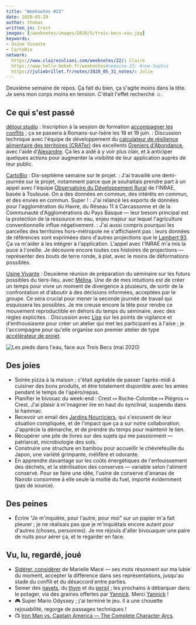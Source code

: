 ```yaml
---
title: "Weeknotes #22"
date: 2020-05-29
author: thomas
written_in: Crest
images: [/weeknotes/images/2020/5/trois-becs-eau.jpg]
keywords:
- Usine Vivante
- CartoBio
network:
  https://www.clairezuliani.com/weeknotes/22/: Claire
  https://www.hello-bokeh.fr/weeknotes#semaine-22: Anne-Sophie
  https://juliebrillet.fr/notes/2020_05_31_notes/: Julie
---
```


Deuxième semaine de repos. Ça fait du bien, ça s'agite moins dans la tête. Je sens mon corps moins en tension. C'était l'effet recherché ☺️.

<!--more-->

## Ce qui s'est passé

[détour.studio]
: Inscription à la session de formation [accompagner les conflits](http://www.nousistan.org/2019/09/20/accompagner-les-conflits/) ; ça se passera à Romans-sur-Isère les 18 et 19 juin.
: Discussion technique avec l'équipe de développement du [calculateur de résilience alimentaire des territoires (CRATer)](https://app.resiliencealimentaire.org/crater-ui/www/) des excellents [Greniers d'Abondance], avec l'aide d'[Alexandre]. Ça les a aidé à y voir plus clair, et à anticiper quelques actions pour augmenter la visibilité de leur application auprès de leur public.


[CartoBio]
: Dix-septième semaine sur le projet.
: J'ai travaillé une demi-journée sur le projet, notamment parce que je souhaitais prendre part à un appel avec l'équipe [Observatoire du Développement Rural](https://odr.inra.fr/) de l'INRAE, basée à Toulouse. On a des données en commun, des intérêts en commun, et des envies en commun. Super !
: J'ai relancé les exports de données pour l'agglomération du Havre, du Réseau 11 à Carcassonne et de la Communauté d'Agglomérations du Pays Basque — leur besoin principal est la protection de la ressource en eau, enjeu majeur sur lequel l'agriculture conventionnelle influe négativement.
: J'ai aussi compris pourquoi les parcelles des territoires hors-métropole ne s'affichaient pas : leurs données de références sont exprimées dans d'autres projections que le [Lambert 93](https://fr.wikipedia.org/wiki/Projection_conique_conforme_de_Lambert#Lambert_93). Ça va m'aider à les intégrer à l'application. L'appel avec l'INRAE m'a mis la puce à l'oreille. Je découvre encore toutes ces histoires de projections — représenter des bouts de terre ronde, à plat, avec le moins de déformations possibles.


[Usine Vivante]
: Deuxième réunion de préparation du séminaire sur les futurs possibles du tiers-lieu, avec [Mélina]. Une de de mes intuitions est de créer un temps pour vivre un moment de divergence à plusieurs, de sortir de la confrontation et d'aboutir à des décisions informées, acceptées par le groupe. Ce sera crucial pour mener la seconde journée de travail qui esquissera les possibles. Je me creuse encore la tête pour rendre ce mouvement reproductible en dehors du temps du séminaire, avec des règles explicites.
: Discussion avec [Lise](https://atelierdutamier.fr/) sur les points de vigilance et d'enthousiasme pour créer un atelier qui met les participant·es à l'aise ; je l'accompagne pour qu'elle organise son premier atelier de type [accélérateur de projet](https://www.metacartes.cc/faire-ensemble/recettes/accelerateur-de-projet/).

![](/weeknotes/images/2020/5/trois-becs-eau.jpg "Les pieds dans l'eau, face aux Trois Becs (mai 2020)")


## Des joies

- Soirée pizza à la maison ; c'était agréable de passer l'après-midi à cuisiner des bons produits, et être totalement disponible avec les amies pendant le temps de l'apéro/repas.
- Planifier le bivouac du week-end : Crest ↦ Roche-Colombe ↦ Piégros ↦ Crest. J'ai plaisir à m'imaginer lire en haut du synclinal, suspendu dans le hammac.
- Recevoir un email des [Jardins Nourriciers], qui s'excusent de leur situation compliquée, et de l'impact que ça a sur notre collaboration. J'apprécie la démarche, et de prendre du temps pour maintenir le lien.
- Récupérer une pile de livres sur des sujets qui me passionnent — patriarcat, microbiologie des sols.
- Construire une structure en bambou pour accueillir le chèvrefeuille du Japon, une variété grimpante, mélifère et odorante.
- En apprendre davantage sur les coûts énergétiques de l'enfouissement des déchets, et la stérilisation des conserves — variable selon l'aliment conservé. Pour se faire une idée, l'usine de conserve d'ananas de Nairobi consomme à elle seule la moitié du fuel, importé évidemment (pas de source).


## Des peines

- Écrire "Je m'inquiète, pour l'autre, pour moi" sur un papier m'a fait pleurer ; je ne réalisais pas que je m'inquiétais encore autant pour d'autres (choses, personnes). Je me réjouis d'aller bivouaquer une paire de nuits pour aérer ça, et le regarder en face.


## Vu, lu, regardé, joué

- [Sidérer, considérer](https://editions-verdier.fr/livre/siderer-considerer/) de Marielle Macé — ses mots résonnent sur ma lubie du moment, accepter la différence dans ses représentations, jusqu'au stade du conflit et du désaccord entre parties.
- Semer des [navets](https://www.rustica.fr/legumes-et-potager/semer-navet,1484.html), du [thym](https://www.rustica.fr/legumes-et-potager/semer-thym,5787.html) et du [persil](https://www.rustica.fr/legumes-et-potager/semer-persil,5932.html) ; les prochains à débarquer dans le potager, via des graines offertes par [Yannick]. Merci [Yannick] !
- 🎮 Super Mario Odyssey ; j'ai terminé le jeu. Il a une chouette rejouabilité, regorge de passages techniques !
- 📺 [Iron Man vs. Captain America — The Complete Character Arcs](https://www.youtube.com/watch?v=3p_H2FxuOWs).

[détour.studio]: /
[Jardins Nourriciers]: https://www.lesjardinsnourriciers.com/
[CartoBio]: https://cartobio.org/
[Usine Vivante]: https://www.usinevivante.org
[Apprendre à développer une cartographie web]: https://github.com/sofiaboulaarab/carto_recherche
[paged.js]: https://www.pagedjs.org/
[Greniers d'Abondance]: https://resiliencealimentaire.org/

[Sofia]: https://twitter.com/sofiaboulaarab
[Yannick]: https://elsif.fr/
[Mélina]: http://melinacoaching.com/
[Anne-Sophie]: https://hello-bokeh.fr
[Guillaume]: https://www.yuzutech.fr/
[Claire]: https://www.lassembleuse.fr/
[Antoine]: https://www.quaternum.net/
[Alexandre]: https://apollonet.fr/
